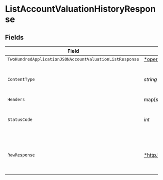 # ListAccountValuationHistoryResponse


## Fields

| Field                                                                                                                                                     | Type                                                                                                                                                      | Required                                                                                                                                                  | Description                                                                                                                                               |
| --------------------------------------------------------------------------------------------------------------------------------------------------------- | --------------------------------------------------------------------------------------------------------------------------------------------------------- | --------------------------------------------------------------------------------------------------------------------------------------------------------- | --------------------------------------------------------------------------------------------------------------------------------------------------------- |
| `TwoHundredApplicationJSONAccountValuationListResponse`                                                                                                   | [*operations.ListAccountValuationHistoryAccountValuationListResponse](../../models/operations/listaccountvaluationhistoryaccountvaluationlistresponse.md) | :heavy_minus_sign:                                                                                                                                        | Valuations                                                                                                                                                |
| `ContentType`                                                                                                                                             | *string*                                                                                                                                                  | :heavy_check_mark:                                                                                                                                        | HTTP response content type for this operation                                                                                                             |
| `Headers`                                                                                                                                                 | map[string][]*string*                                                                                                                                     | :heavy_minus_sign:                                                                                                                                        | N/A                                                                                                                                                       |
| `StatusCode`                                                                                                                                              | *int*                                                                                                                                                     | :heavy_check_mark:                                                                                                                                        | HTTP response status code for this operation                                                                                                              |
| `RawResponse`                                                                                                                                             | [*http.Response](https://pkg.go.dev/net/http#Response)                                                                                                    | :heavy_minus_sign:                                                                                                                                        | Raw HTTP response; suitable for custom response parsing                                                                                                   |